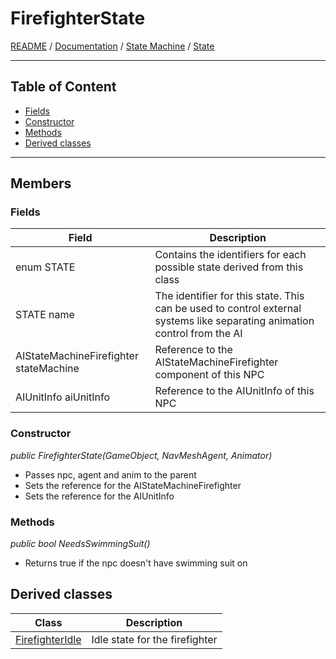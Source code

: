 # FirefighterState

[README](../../../../../README.md) / [Documentation](../../../../Documentation.md) / [State Machine](../../../StateMachine.md) / [State](../../State.md)

---

## Table of Content

- [Fields](#fields)
- [Constructor](#constructor)
- [Methods](#methods)
- [Derived classes](#derived-classes)

---


## Members

### Fields

| Field | Description |
| --- | --- |
| enum STATE | Contains the identifiers for each possible state derived from this class |
| STATE name | The identifier for this state. This can be used to control external systems like separating animation control from the AI |
| AIStateMachineFirefighter stateMachine | Reference to the AIStateMachineFirefighter component of this NPC |
| AIUnitInfo aiUnitInfo | Reference to the AIUnitInfo of this NPC |

### Constructor

_public FirefighterState(GameObject, NavMeshAgent, Animator)_
- Passes npc, agent and anim to the parent
- Sets the reference for the AIStateMachineFirefighter
- Sets the reference for the AIUnitInfo

### Methods

_public bool NeedsSwimmingSuit()_
- Returns true if the npc doesn't have swimming suit on

## Derived classes

| Class | Description |
| --- | --- |
| [FirefighterIdle](FirefighterIdle.md) | Idle state for the firefighter |
